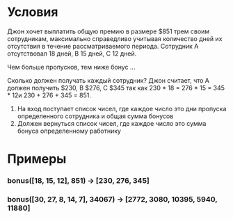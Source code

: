 # Условия
Джон хочет выплатить общую премию в размере $851 трем своим сотрудникам, максимально справедливо учитывая количество дней их отсутствия в течение рассматриваемого периода. Сотрудник А отсутствовал 18 дней, В 15 дней, С 12 дней.

Чем больше пропусков, тем ниже бонус ...

Сколько должен получать каждый сотрудник? Джон считает, что A должен получить $230, B $276, C $345 так как 230 * 18 = 276 * 15 = 345 * 12и 230 + 276 + 345 = 851.

1. На вход поступает список чисел, где каждое число это дни пропуска определенного сотрудника и общая сумма бонусов
2. Должен вернуться список чисел, где каждое число это сумма бонуса определенному работнику

# Примеры 
### bonus([18, 15, 12], 851) -> [230, 276, 345]

### bonus([30, 27, 8, 14, 7], 34067) -> [2772, 3080, 10395, 5940, 11880]